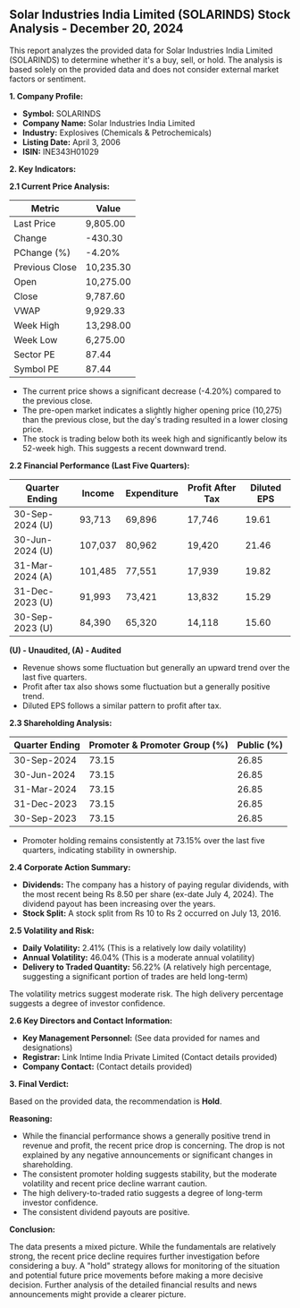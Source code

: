 ## Solar Industries India Limited (SOLARINDS) Stock Analysis - December 20, 2024

This report analyzes the provided data for Solar Industries India Limited (SOLARINDS) to determine whether it's a buy, sell, or hold.  The analysis is based solely on the provided data and does not consider external market factors or sentiment.

**1. Company Profile:**

* **Symbol:** SOLARINDS
* **Company Name:** Solar Industries India Limited
* **Industry:** Explosives (Chemicals & Petrochemicals)
* **Listing Date:** April 3, 2006
* **ISIN:** INE343H01029


**2. Key Indicators:**

**2.1 Current Price Analysis:**

| Metric             | Value     |
|----------------------|------------|
| Last Price          | 9,805.00   |
| Change              | -430.30    |
| PChange (%)         | -4.20%     |
| Previous Close      | 10,235.30  |
| Open                | 10,275.00  |
| Close               | 9,787.60   |
| VWAP                | 9,929.33   |
| Week High           | 13,298.00  |
| Week Low            | 6,275.00   |
| Sector PE           | 87.44      |
| Symbol PE           | 87.44      |


* The current price shows a significant decrease (-4.20%) compared to the previous close.
* The pre-open market indicates a slightly higher opening price (10,275) than the previous close, but the day's trading resulted in a lower closing price.
* The stock is trading below both its week high and significantly below its 52-week high.  This suggests a recent downward trend.


**2.2 Financial Performance (Last Five Quarters):**

| Quarter Ending     | Income      | Expenditure | Profit After Tax | Diluted EPS |
|----------------------|-------------|-------------|-----------------|-------------|
| 30-Sep-2024 (U)    | 93,713      | 69,896      | 17,746          | 19.61       |
| 30-Jun-2024 (U)    | 107,037     | 80,962      | 19,420          | 21.46       |
| 31-Mar-2024 (A)    | 101,485     | 77,551      | 17,939          | 19.82       |
| 31-Dec-2023 (U)    | 91,993      | 73,421      | 13,832          | 15.29       |
| 30-Sep-2023 (U)    | 84,390      | 65,320      | 14,118          | 15.60       |

**(U) - Unaudited, (A) - Audited**

* Revenue shows some fluctuation but generally an upward trend over the last five quarters.
* Profit after tax also shows some fluctuation but a generally positive trend.
* Diluted EPS follows a similar pattern to profit after tax.


**2.3 Shareholding Analysis:**

| Quarter Ending     | Promoter & Promoter Group (%) | Public (%) |
|----------------------|-----------------------------|------------|
| 30-Sep-2024         | 73.15                        | 26.85      |
| 30-Jun-2024         | 73.15                        | 26.85      |
| 31-Mar-2024         | 73.15                        | 26.85      |
| 31-Dec-2023         | 73.15                        | 26.85      |
| 30-Sep-2023         | 73.15                        | 26.85      |

* Promoter holding remains consistently at 73.15% over the last five quarters, indicating stability in ownership.


**2.4 Corporate Action Summary:**

* **Dividends:**  The company has a history of paying regular dividends, with the most recent being Rs 8.50 per share (ex-date July 4, 2024).  The dividend payout has been increasing over the years.
* **Stock Split:** A stock split from Rs 10 to Rs 2 occurred on July 13, 2016.


**2.5 Volatility and Risk:**

* **Daily Volatility:** 2.41% (This is a relatively low daily volatility)
* **Annual Volatility:** 46.04% (This is a moderate annual volatility)
* **Delivery to Traded Quantity:** 56.22% (A relatively high percentage, suggesting a significant portion of trades are held long-term)

The volatility metrics suggest moderate risk. The high delivery percentage suggests a degree of investor confidence.


**2.6 Key Directors and Contact Information:**

* **Key Management Personnel:**  (See data provided for names and designations)
* **Registrar:** Link Intime India Private Limited (Contact details provided)
* **Company Contact:**  (Contact details provided)


**3. Final Verdict:**

Based on the provided data, the recommendation is **Hold**.

**Reasoning:**

* While the financial performance shows a generally positive trend in revenue and profit, the recent price drop is concerning.  The drop is not explained by any negative announcements or significant changes in shareholding.
* The consistent promoter holding suggests stability, but the moderate volatility and recent price decline warrant caution.
* The high delivery-to-traded ratio suggests a degree of long-term investor confidence.
* The consistent dividend payouts are positive.

**Conclusion:**

The data presents a mixed picture.  While the fundamentals are relatively strong, the recent price decline requires further investigation before considering a buy.  A "hold" strategy allows for monitoring of the situation and potential future price movements before making a more decisive decision.  Further analysis of the detailed financial results and news announcements might provide a clearer picture.
